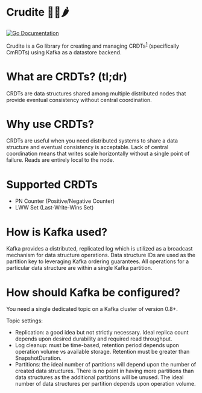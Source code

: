 # Crudite 🥒🥕🌶
[![Go Documentation](http://img.shields.io/badge/go-documentation-blue.svg?style=flat-square)][godocs]

[godocs]: https://godoc.org/github.com/dollarshaveclub/crudite

Crudite is a Go library for creating and managing CRDTs<sup>[1](https://en.wikipedia.org/wiki/Conflict-free_replicated_data_type)</sup> (specifically CmRDTs) using Kafka as a datastore backend.

# What are CRDTs? (tl;dr)

CRDTs are data structures shared among multiple distributed nodes that provide eventual consistency without central coordination.

# Why use CRDTs?

CRDTs are useful when you need distributed systems to share a data structure and eventual consistency is acceptable. Lack
of central coordination means that writes scale horizontally without a single point of failure. Reads are entirely local to the node.

# Supported CRDTs

- PN Counter (Positive/Negative Counter)
- LWW Set (Last-Write-Wins Set)

# How is Kafka used?

Kafka provides a distributed, replicated log which is utilized as a broadcast mechanism for data structure operations. Data structure IDs are used as the
partition key to leveraging Kafka ordering guarantees. All operations for a particular data structure are within a single Kafka partition.

# How should Kafka be configured?

You need a single dedicated topic on a Kafka cluster of version 0.8+.

Topic settings:

- Replication: a good idea but not strictly necessary. Ideal replica count depends upon desired durability and required read throughput.
- Log cleanup: must be time-based, retention period depends upon operation volume vs available storage. Retention must be greater than SnapshotDuration.
- Partitions: the ideal number of partitions will depend upon the number of created data structures. There is no point in having more partitions than data structures as the additional partitions will be unused. The ideal number of data structures per partition depends upon operation volume.
